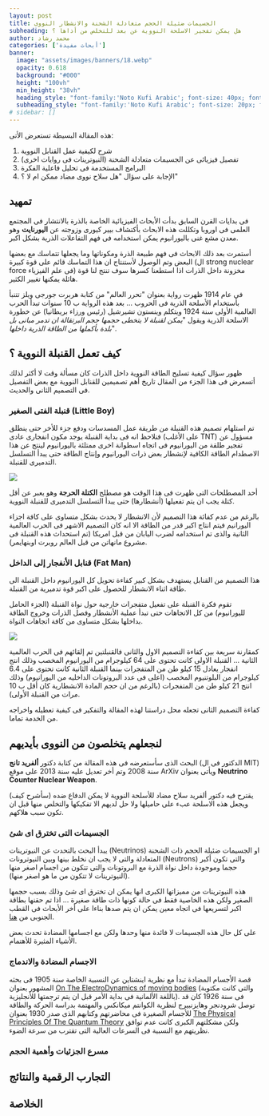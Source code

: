 ```yaml
---
layout: post 
title: الجسيمات ضئيلة الحجم متعادلة الشحنة والانشطار النووى 
subheading: هل يمكن تفجير الاسلحة النووية عن بعد للتخلص من أذاها ؟ 
author: محمد رشاد 
categories: ['أبحاث مفيدة'] 
banner:
  image: "assets/images/banners/18.webp"
  opacity: 0.618
  background: "#000"
  height: "100vh"
  min_height: "38vh"
  heading_style: "font-family:'Noto Kufi Arabic'; font-size: 40px; font-weight: bold;"
  subheading_style: "font-family:'Noto Kufi Arabic'; font-size: 20px; font-weight: bold; color: gold" 
# sidebar: [] 
---
```

هذه المقالة البسيطة تستعرض الأتى:
1. شرح لكيفية عمل القنابل النووية
2. تفصيل فيزيائى عن الجسيمات متعادلة الشحنة (النيوترينات فى روايات اخرى)
3. البرامج المستخدمة فى تحليل فاعلية الفكرة
4. الإجابة على سؤال "هل سلاح نووى مضاد ممكن ام لا ؟"

## تمهيد
فى بدايات القرن السابق بدأت الأبحاث الفيزيائية الخاصة بالذرة بالانتشار فى المجتمع العلمى فى اوروبا وتكللت هذه الابحاث بأكتشاف بيير كيورى وزوجته عن **اليورنايت** وهو معدن مشع غنى باليورانيوم يمكن استخدامه فى فهم التفاعلات الذرية بشكل اكبر.

أستمرت بعد ذلك الابحاث فى فهم طبيعة الذرة ومكوناتها وما يجعلها تتماسك مع بعضها البعض وتم الوصول لأستنتاج ان هذا التماسك قائم على قوة كبيرة (ال strong nuclear force فى علم الفيزياء) مخزونة داخل الذرات اذا استطعنا كسرها سوف تنتج لنا قوة هائلة يمكنها تغيير الكثير.

فى عام 1914 ظهرت رواية بعنوان "تحرر العالم" من كتابة هربرت جورجى ويلز تتنبأ بأستخدام الأسلحة الذرية فى الحروب … بعد هذه الرواية ب 10 سنوات تبدأ الحرب العالمية الأولى سنة 1924 ويتكلم وينستون تشيرشيل (رئيس ورزاء بريطانيا) عن خطورة الاسلحة الذرية ويقول "*يمكن لقنبلة لا يتخطى حجمها حجم البرتقالة ان تدمر مبانى بل بلدة بأكملها من الطاقة الذرية داخلها*". 

## كيف تعمل القنبلة النووية ؟
ظهور سؤال كيفية تسليح الطاقة النووية داخل الذرات كان مسألة وقت لا أكثر لذلك أتسعرض فى هذا الجزء من المقال تاريخ أهم تصميمين للقنابل النووية مع بعض التفصيل فى التصميم الثانى والحديث.

### قنبلة الفتى الصغير (Little Boy)

تم استلهام تصميم هذه القنبلة من طريقة عمل المسدسات ودفع جزء للأخر حتى ينطلق فنلاحظ انه فى بداية القنبلة يوجد مكون انفجارى عادى (على الأغلب TNT) مسؤول عن تفجير طلقة من اليورانيوم فى اتجاه اسطوانة اخرى ممتلئة باليورانيوم لينتج عن هذا الاصطدام الطاقة الكافية لإنشطار بعض ذرات اليورانيوم وإنتاج الطاقة حتى يبدأ التسلسل التدميرى للقنبلة. 

![](https://upload.wikimedia.org/wikipedia/commons/thumb/b/b7/Gun-type_fission_weapon_en-labels_thin_lines.svg/700px-Gun-type_fission_weapon_en-labels_thin_lines.svg.png)

أحد المصطلحات التى ظهرت فى هذا الوقت هو مصطلح **الكتلة الحرجة** وهو يعبر عن أقل كتلة يجب ان يتم تفعيلها (أنشطارها) حتى يبدأ التسلسل التدميرى للقنبلة النووية. 

بالرغم من عدم كفائة هذا التصميم لأن الانشطار لا يحدث بشكل متساوى على كافة اجزاء اليورانيم فيتم انتاج اكبر قدر من الطاقة الا انه كان التصميم الاشهر فى الحرب العالمية الثانية والذى تم استخدامه لضرب اليابان من قبل امريكا (تم استحداث هذه القنبلة فى مشروع مانهاتن من قبل العالم روبرت اوبنهايمر). 

### قنابل الأنفجار إلى الداخل (Fat Man)

هذا التصميم من القنابل يستهدف بشكل كبير كفاءة تحويل كل اليورانيوم داخل القنبلة الى طاقة اثناء الانشطار للحصول على اكبر قوة تدميرية من القنبلة.

تقوم فكرة القنبلة على تفعيل متفجرات خارجية حول نواة القنبلة (الجزء الحامل لليورانيوم) من كل الاتجاهات حتى تبدأ عملية الأنشطار وفصل الذرات وخروج الطاقة بداخلها بشكل متساوى من كافة اتجاهات النواة. 

![](https://upload.wikimedia.org/wikipedia/commons/thumb/e/ef/Implosion_Nuclear_weapon.svg/600px-Implosion_Nuclear_weapon.svg.png)

كمقارنة سريعة بين كفاءة التصميم الاول والثانى فالقنبلتين تم إلقائهم فى الحرب العالمية الثانية … القنبلة الاولى كانت تحتوى على 64 كيلوجرام من اليورانيوم المخصب وذلك انتج انفجار يعادل 15 كيلو طن من المتفجرات بينما القنبلة الثانية كانت تحتوى على 6.4 كيلوجرام من البلوتنيوم المخصب (اعلى فى عدد البروتونات الداخليه من اليورانيوم) وذلك انتج 21 كيلو طن من المتفجرات (بالرغم من ان حجم المادة الانشطارية كان أقل ب 10 مرات من القنبلة الأولى).

كفاءة التصميم الثانى تجعله محل دراستنا لهذه المقالة والتفكير فى كيفية تعطيله واخراجه من الخدمة تماما.

## لنجعلهم يتخلصون من النووى بأيديهم

البحث الذى سأستعرضه فى هذه المقالة من كتابة دكتور **ألفريد تانج** (الدكتور فى ال MIT) سنة 2008 وتم أخر تعديل عليه سنة 2013 على موقع ArXiv ويأتى بعنوان **Neutrino Counter Nuclear Weapon**.

يقترح فيه دكتور ألفريد سلاح مضاد للأسلحة النووية لا يمكن الدفاع ضده (سأشرح كيف) ويجعل هذه الاسلحة عبء على حاميلها ولا حل لديهم الا تفكيكها والتخلص منها قبل ان تكون سبب هلاكهم.

### الجسيمات التى تخترق اى شئ

يبدأ البحث بالتحدث عن النيوترينات (Neutrinos) او الجسيمات ضئيلة الحجم ذات الشحنة المتعادلة والتى لا يجب ان نخلط بينها وبين النيوترونات (Neutrons) والتى تكون أكبر حجما وموجودة داخل نواة الذرة مع البروتونات والتى تتكون من اجسام اصغر منها (النيوترينات لا تتكون من ما هو اصغر منها).

هذه النيوترينات من مميزاتها الكبرى انها يمكن ان تخترق اى شئ وذلك بسبب حجمها الصغير ولكن هذه الخاصية فقط فى حالة كونها ذات طاقة صغيرة … اذا تم حقنها بطاقة اكبر لتسريعها فى اتجاه معين يمكن ان يتم صدها بناءا على أخر الأبحاث فى القطب الجنوبى من [هنا](https://earthsky.org/earth/earth-blocks-neutrinos-icecube-south-pole/).

على كل حال هذه الجسيمات لا فائدة منها وحدها ولكن مع اجسامها المضادة تحدث بعض الأشياء المثيرة للأهتمام.

### الاجسام المضادة والاندماج

قصة الأجسام المضادة تبدأ مع نظرية اينشتاين عن النسبية الخاصة سنة 1905 فى بحثه المشهور بعنوان [On The ElectroDynamics of moving bodies](http://hermes.ffn.ub.es/luisnavarro/nuevo_maletin/Einstein_1905_relativity.pdf) (والتى كانت مكتوبة باللغة الألمانية فى بداية الأمر قبل ان يتم ترجمتها للأنجليزية).
فى سنة 1926 كان قد توصل شرودنجر وهايزنبيرج لنظرية الكوانتم ميكانكس والمهتمة بدراسة الحركة والطاقة للأجسام الصغيرة فى محاضرتهم وكتابهم الذى صدر 1930 بعنوان [The Physical Principles Of The Quantum Theory](https://archive.org/details/in.ernet.dli.2015.166273) ولكن مشكلتهم الكبرى كانت عدم توافق نظريتهم مع النسبية فى السرعات العالية التى تقترب من سرعة الضوء. 


### مسرع الجزئيات وأهمية الحجم

## التجارب الرقمية والنتائج

## الخلاصة